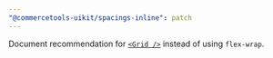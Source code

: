 ```yaml
---
"@commercetools-uikit/spacings-inline": patch
---
```


Document recommendation for [`<Grid />`](https://uikit.commercetools.com/?path=/story/components-grid--grid) instead of using `flex-wrap`.

